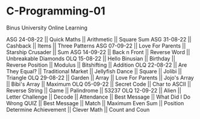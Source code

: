 # C-Programming-01
Binus University Online Learning

ASG 24-08-22 || Quick Maths || Arithmetic || Square Sum
ASG 31-08-22 || Cashback || Items || Three Patterns
ASG 07-09-22 || Love For Parents || Starship Crusader || Sum
ASG 14-09-22 || Back n Front || Reverse Word || Unbreakable Diamonds
OLQ 15-08-22 || Hello Binusian || Birthday || Reverse Position || Modulus || Bitshifting || Addition
OLQ 22-08-22 || Are They Equal? || Traditional Market || Jellyfish Dance || Square || Jolibi || Triangle
OLQ 29-08-22 || Garden || Array || Love For Parents || Jojo's Array || Bibi's Array || Maximum
OLQ 05-09-22 || Secret Code || Char to ASCII || Reverse String || Game || Palindrome || 53237
OLQ 12-09-22 || Alien || Letter Challenge || Decode || Attendance || Best Message || What Did I Do Wrong
QUIZ || Best Message || Match || Maximum Even Sum || Position Determine Achievement || Clever Math || Count and Coun
